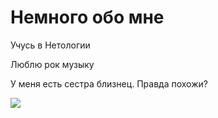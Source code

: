# Немного обо мне

Учусь в Нетологии

Люблю рок музыку

У меня есть сестра близнец. Правда похожи?

![](x_ca0199dc.jpg)
